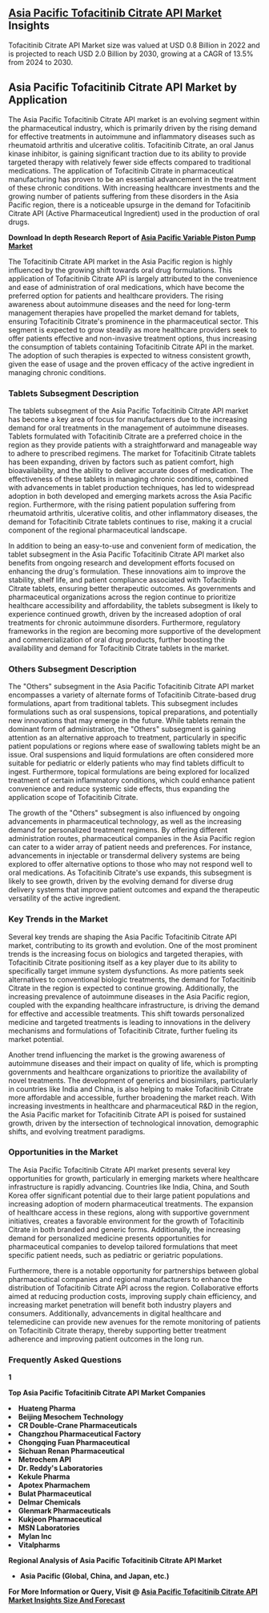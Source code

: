 <h2><a href="https://www.verifiedmarketreports.com/download-sample/?rid=255362&amp;utm_source=Github-Feb&amp;utm_medium=225" target="_blank">Asia Pacific Tofacitinib Citrate API Market</a> Insights</h2><p>Tofacitinib Citrate API Market size was valued at USD 0.8 Billion in 2022 and is projected to reach USD 2.0 Billion by 2030, growing at a CAGR of 13.5% from 2024 to 2030.</p><p><h2>Asia Pacific Tofacitinib Citrate API Market by Application</h2> <p>The Asia Pacific Tofacitinib Citrate API market is an evolving segment within the pharmaceutical industry, which is primarily driven by the rising demand for effective treatments in autoimmune and inflammatory diseases such as rheumatoid arthritis and ulcerative colitis. Tofacitinib Citrate, an oral Janus kinase inhibitor, is gaining significant traction due to its ability to provide targeted therapy with relatively fewer side effects compared to traditional medications. The application of Tofacitinib Citrate in pharmaceutical manufacturing has proven to be an essential advancement in the treatment of these chronic conditions. With increasing healthcare investments and the growing number of patients suffering from these disorders in the Asia Pacific region, there is a noticeable upsurge in the demand for Tofacitinib Citrate API (Active Pharmaceutical Ingredient) used in the production of oral drugs. <p><strong>Download In depth Research Report of <a href="https://www.verifiedmarketreports.com/download-sample/?rid=236118&amp;utm_source=Pulse-Dec&amp;utm_medium=225" target="_blank">Asia Pacific Variable Piston Pump Market</a></strong></p></p> <p>The Tofacitinib Citrate API market in the Asia Pacific region is highly influenced by the growing shift towards oral drug formulations. This application of Tofacitinib Citrate API is largely attributed to the convenience and ease of administration of oral medications, which have become the preferred option for patients and healthcare providers. The rising awareness about autoimmune diseases and the need for long-term management therapies have propelled the market demand for tablets, ensuring Tofacitinib Citrate's prominence in the pharmaceutical sector. This segment is expected to grow steadily as more healthcare providers seek to offer patients effective and non-invasive treatment options, thus increasing the consumption of tablets containing Tofacitinib Citrate API in the market. The adoption of such therapies is expected to witness consistent growth, given the ease of usage and the proven efficacy of the active ingredient in managing chronic conditions.</p> <h3>Tablets Subsegment Description</h3> <p>The tablets subsegment of the Asia Pacific Tofacitinib Citrate API market has become a key area of focus for manufacturers due to the increasing demand for oral treatments in the management of autoimmune diseases. Tablets formulated with Tofacitinib Citrate are a preferred choice in the region as they provide patients with a straightforward and manageable way to adhere to prescribed regimens. The market for Tofacitinib Citrate tablets has been expanding, driven by factors such as patient comfort, high bioavailability, and the ability to deliver accurate doses of medication. The effectiveness of these tablets in managing chronic conditions, combined with advancements in tablet production techniques, has led to widespread adoption in both developed and emerging markets across the Asia Pacific region. Furthermore, with the rising patient population suffering from rheumatoid arthritis, ulcerative colitis, and other inflammatory diseases, the demand for Tofacitinib Citrate tablets continues to rise, making it a crucial component of the regional pharmaceutical landscape.</p> <p>In addition to being an easy-to-use and convenient form of medication, the tablet subsegment in the Asia Pacific Tofacitinib Citrate API market also benefits from ongoing research and development efforts focused on enhancing the drug's formulation. These innovations aim to improve the stability, shelf life, and patient compliance associated with Tofacitinib Citrate tablets, ensuring better therapeutic outcomes. As governments and pharmaceutical organizations across the region continue to prioritize healthcare accessibility and affordability, the tablets subsegment is likely to experience continued growth, driven by the increased adoption of oral treatments for chronic autoimmune disorders. Furthermore, regulatory frameworks in the region are becoming more supportive of the development and commercialization of oral drug products, further boosting the availability and demand for Tofacitinib Citrate tablets in the market.</p> <h3>Others Subsegment Description</h3> <p>The "Others" subsegment in the Asia Pacific Tofacitinib Citrate API market encompasses a variety of alternate forms of Tofacitinib Citrate-based drug formulations, apart from traditional tablets. This subsegment includes formulations such as oral suspensions, topical preparations, and potentially new innovations that may emerge in the future. While tablets remain the dominant form of administration, the "Others" subsegment is gaining attention as an alternative approach to treatment, particularly in specific patient populations or regions where ease of swallowing tablets might be an issue. Oral suspensions and liquid formulations are often considered more suitable for pediatric or elderly patients who may find tablets difficult to ingest. Furthermore, topical formulations are being explored for localized treatment of certain inflammatory conditions, which could enhance patient convenience and reduce systemic side effects, thus expanding the application scope of Tofacitinib Citrate.</p> <p>The growth of the "Others" subsegment is also influenced by ongoing advancements in pharmaceutical technology, as well as the increasing demand for personalized treatment regimens. By offering different administration routes, pharmaceutical companies in the Asia Pacific region can cater to a wider array of patient needs and preferences. For instance, advancements in injectable or transdermal delivery systems are being explored to offer alternative options to those who may not respond well to oral medications. As Tofacitinib Citrate's use expands, this subsegment is likely to see growth, driven by the evolving demand for diverse drug delivery systems that improve patient outcomes and expand the therapeutic versatility of the active ingredient.</p> <h3>Key Trends in the Market</h3> <p>Several key trends are shaping the Asia Pacific Tofacitinib Citrate API market, contributing to its growth and evolution. One of the most prominent trends is the increasing focus on biologics and targeted therapies, with Tofacitinib Citrate positioning itself as a key player due to its ability to specifically target immune system dysfunctions. As more patients seek alternatives to conventional biologic treatments, the demand for Tofacitinib Citrate in the region is expected to continue growing. Additionally, the increasing prevalence of autoimmune diseases in the Asia Pacific region, coupled with the expanding healthcare infrastructure, is driving the demand for effective and accessible treatments. This shift towards personalized medicine and targeted treatments is leading to innovations in the delivery mechanisms and formulations of Tofacitinib Citrate, further fueling its market potential.</p> <p>Another trend influencing the market is the growing awareness of autoimmune diseases and their impact on quality of life, which is prompting governments and healthcare organizations to prioritize the availability of novel treatments. The development of generics and biosimilars, particularly in countries like India and China, is also helping to make Tofacitinib Citrate more affordable and accessible, further broadening the market reach. With increasing investments in healthcare and pharmaceutical R&D in the region, the Asia Pacific market for Tofacitinib Citrate API is poised for sustained growth, driven by the intersection of technological innovation, demographic shifts, and evolving treatment paradigms.</p> <h3>Opportunities in the Market</h3> <p>The Asia Pacific Tofacitinib Citrate API market presents several key opportunities for growth, particularly in emerging markets where healthcare infrastructure is rapidly advancing. Countries like India, China, and South Korea offer significant potential due to their large patient populations and increasing adoption of modern pharmaceutical treatments. The expansion of healthcare access in these regions, along with supportive government initiatives, creates a favorable environment for the growth of Tofacitinib Citrate in both branded and generic forms. Additionally, the increasing demand for personalized medicine presents opportunities for pharmaceutical companies to develop tailored formulations that meet specific patient needs, such as pediatric or geriatric populations.</p> <p>Furthermore, there is a notable opportunity for partnerships between global pharmaceutical companies and regional manufacturers to enhance the distribution of Tofacitinib Citrate API across the region. Collaborative efforts aimed at reducing production costs, improving supply chain efficiency, and increasing market penetration will benefit both industry players and consumers. Additionally, advancements in digital healthcare and telemedicine can provide new avenues for the remote monitoring of patients on Tofacitinib Citrate therapy, thereby supporting better treatment adherence and improving patient outcomes in the long run.</p> <h3>Frequently Asked Questions</h3> <p><strong>1</p><p><strong>Top Asia Pacific Tofacitinib Citrate API Market Companies</strong></p><div data-test-id=""><p><li>Huateng Pharma</li><li> Beijing Mesochem Technology</li><li> CR Double-Crane Pharmaceuticals</li><li> Changzhou Pharmaceutical Factory</li><li> Chongqing Fuan Pharmaceutical</li><li> Sichuan Renan Pharmaceutical</li><li> Metrochem API</li><li> Dr. Reddy's Laboratories</li><li> Kekule Pharma</li><li> Apotex Pharmachem</li><li> Bulat Pharmaceutical</li><li> Delmar Chemicals</li><li> Glenmark Pharmaceuticals</li><li> Kukjeon Pharmaceutical</li><li> MSN Laboratories</li><li> Mylan Inc</li><li> Vitalpharms</li></p><div><strong>Regional Analysis of&nbsp;Asia Pacific Tofacitinib Citrate API Market</strong></div><ul><li dir="ltr"><p dir="ltr">Asia Pacific (Global, China, and Japan, etc.)</p></li></ul><p><strong>For More Information or Query, Visit @&nbsp;</strong><strong><a href="https://www.verifiedmarketreports.com/product/tofacitinib-citrate-api-market/?utm_source=Github-Feb&amp;utm_medium=225" target="_blank">Asia Pacific Tofacitinib Citrate API Market Insights Size And Forecast</a></strong></p></div><h2>&nbsp;</h2><div data-test-id="">&nbsp;</div>
